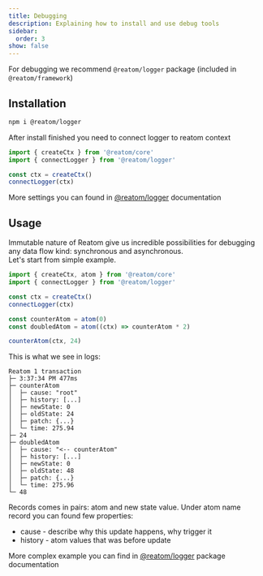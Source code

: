 ```yaml
---
title: Debugging
description: Explaining how to install and use debug tools
sidebar:
  order: 3
show: false
---
```


<!-- TODO add `anAtom.onChange(console.log)` docs above -->

For debugging we recommend `@reatom/logger` package (included in `@reatom/framework`)

## Installation

```sh
npm i @reatom/logger
```

After install finished you need to connect logger to reatom context

```ts
import { createCtx } from '@reatom/core'
import { connectLogger } from '@reatom/logger'

const ctx = createCtx()
connectLogger(ctx)
```

More settings you can found in [@reatom/logger](@reatom/logger) documentation

## Usage

Immutable nature of Reatom give us incredible possibilities for debugging any data flow kind: synchronous and asynchronous.  
Let's start from simple example.

```ts
import { createCtx, atom } from '@reatom/core'
import { connectLogger } from '@reatom/logger'

const ctx = createCtx()
connectLogger(ctx)

const counterAtom = atom(0)
const doubledAtom = atom((ctx) => counterAtom * 2)

counterAtom(ctx, 24)
```

This is what we see in logs:

```
Reatom 1 transaction
├─ 3:37:34 PM 477ms
├─ counterAtom
│  ├─ cause: "root"
│  ├─ history: [...]
│  ├─ newState: 0
│  ├─ oldState: 24
│  ├─ patch: {...}
│  └─ time: 275.94
├─ 24
├─ doubledAtom
│  ├─ cause: "<-- counterAtom"
│  ├─ history: [...]
│  ├─ newState: 0
│  ├─ oldState: 48
│  ├─ patch: {...}
│  └─ time: 275.96
└─ 48
```

Records comes in pairs: atom and new state value.
Under atom name record you can found few properties:

- cause - describe why this update happens, why trigger it
- history - atom values that was before update

More complex example you can find in [@reatom/logger](/package/logger) package documentation
